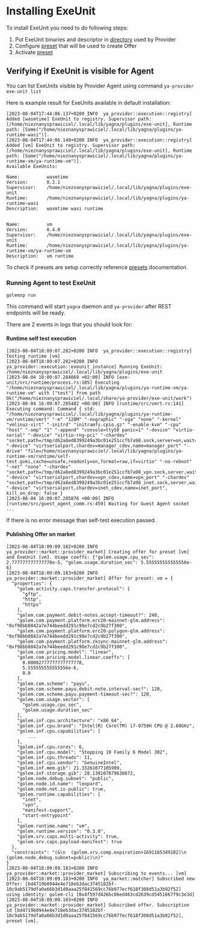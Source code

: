 # Installing ExeUnit

To install ExeUnit you need to do following steps:
1. Put ExeUnit binaries and descriptor in [directory](overview.md#provider-directories) used by Provider
2. Configure [preset](./../../agent/provider/readme.md#presets) that will be used to create Offer
3. Activate [preset](./../../agent/provider/readme.md#activating-and-deactivating-presets)

## Verifying if ExeUnit is visible for Agent 

You can list ExeUnits visible by Provider Agent using command
`ya-provider exe-unit list`

Here is example result for ExeUnits available in default installation:
```commandline
[2023-08-04T17:44:06.137+0200 INFO  ya_provider::execution::registry] Added [wasmtime] ExeUnit to registry. Supervisor path: [/home/nieznanysprawiciel/.local/lib/yagna/plugins/exe-unit], Runtime path: [Some("/home/nieznanysprawiciel/.local/lib/yagna/plugins/ya-runtime-wasi")].
[2023-08-04T17:44:06.140+0200 INFO  ya_provider::execution::registry] Added [vm] ExeUnit to registry. Supervisor path: [/home/nieznanysprawiciel/.local/lib/yagna/plugins/exe-unit], Runtime path: [Some("/home/nieznanysprawiciel/.local/lib/yagna/plugins/ya-runtime-vm/ya-runtime-vm")].
Available ExeUnits:

Name:          wasmtime
Version:       0.2.1
Supervisor:    /home/nieznanysprawiciel/.local/lib/yagna/plugins/exe-unit
Runtime:       /home/nieznanysprawiciel/.local/lib/yagna/plugins/ya-runtime-wasi
Description:   wasmtime wasi runtime


Name:          vm
Version:       0.4.0
Supervisor:    /home/nieznanysprawiciel/.local/lib/yagna/plugins/exe-unit
Runtime:       /home/nieznanysprawiciel/.local/lib/yagna/plugins/ya-runtime-vm/ya-runtime-vm
Description:   vm runtime
```

To check if presets are setup correctly reference [presets](./../../agent/provider/readme.md#presets) documentation.

### Running Agent to test ExeUnit

`golemsp run`

This command will start `yagna` daemon and `ya-provider` after REST endpoints will be ready.

There are 2 events in logs that you should look for:

#### Runtime self test execution

```commandline
[2023-08-04T18:09:07.282+0200 INFO  ya_provider::execution::registry] Testing runtime [vm]
[2023-08-04T18:09:07.282+0200 INFO  ya_provider::execution::exeunit_instance] Running ExeUnit: /home/nieznanysprawiciel/.local/lib/yagna/plugins/exe-unit
[2023-08-04 18:09:07.284069 +02:00] INFO [exe-unit/src/runtime/process.rs:105] Executing "/home/nieznanysprawiciel/.local/lib/yagna/plugins/ya-runtime-vm/ya-runtime-vm" with ["test"] from path Ok("/home/nieznanysprawiciel/.local/share/ya-provider/exe-unit/work")
[2023-08-04 16:09:07.285482 +00:00] INFO [runtime/src/vmrt.rs:141] Executing command: Command { std: "/home/nieznanysprawiciel/.local/lib/yagna/plugins/ya-runtime-vm/runtime/vmrt" "-m" "128M" "-nographic" "-vga" "none" "-kernel" "vmlinuz-virt" "-initrd" "initramfs.cpio.gz" "-enable-kvm" "-cpu" "host" "-smp" "1" "-append" "console=ttyS0 panic=1" "-device" "virtio-serial" "-device" "virtio-rng-pci" "-chardev" "socket,path=/tmp/d62a8ed8399249a3bc01e251ccfb7a98.sock,server=on,wait=off,id=manager_cdev" "-device" "virtserialport,chardev=manager_cdev,name=manager_port" "-drive" "file=/home/nieznanysprawiciel/.local/lib/yagna/plugins/ya-runtime-vm/runtime/self-test.gvmi,cache=unsafe,readonly=on,format=raw,if=virtio" "-no-reboot" "-net" "none" "-chardev" "socket,path=/tmp/d62a8ed8399249a3bc01e251ccfb7a98_vpn.sock,server,wait=off,id=vpn_cdev" "-device" "virtserialport,chardev=vpn_cdev,name=vpn_port" "-chardev" "socket,path=/tmp/d62a8ed8399249a3bc01e251ccfb7a98_inet.sock,server,wait=off,id=inet_cdev" "-device" "virtserialport,chardev=inet_cdev,name=inet_port", kill_on_drop: false }
[2023-08-04 16:09:07.285876 +00:00] INFO [runtime/src/guest_agent_comm.rs:459] Waiting for Guest Agent socket ...
```
If there is no error message than self-test execution passed.

#### Publishing Offer on market

```commandline
[2023-08-04T18:09:09.182+0200 INFO  ya_provider::market::provider_market] Creating offer for preset [vm] and ExeUnit [vm]. Usage coeffs: {"golem.usage.cpu_sec": 2.777777777777778e-5, "golem.usage.duration_sec": 5.555555555555556e-6}
[2023-08-04T18:09:09.183+0200 INFO  ya_provider::market::provider_market] Offer for preset: vm = {
  "properties": {
    "golem.activity.caps.transfer.protocol": [
      "gftp",
      "http",
      "https"
    ],
    "golem.com.payment.debit-notes.accept-timeout?": 240,
    "golem.com.payment.platform.erc20-mainnet-glm.address": "0xf98bb0842a7e744beedd291c98e7cd2c9b27f300",
    "golem.com.payment.platform.erc20-polygon-glm.address": "0xf98bb0842a7e744beedd291c98e7cd2c9b27f300",
    "golem.com.payment.platform.zksync-mainnet-glm.address": "0xf98bb0842a7e744beedd291c98e7cd2c9b27f300",
    "golem.com.pricing.model": "linear",
    "golem.com.pricing.model.linear.coeffs": [
      0.00002777777777777778,
      5.555555555555556e-6,
      0.0
    ],
    "golem.com.scheme": "payu",
    "golem.com.scheme.payu.debit-note.interval-sec?": 120,
    "golem.com.scheme.payu.payment-timeout-sec?": 120,
    "golem.com.usage.vector": [
      "golem.usage.cpu_sec",
      "golem.usage.duration_sec"
    ],
    "golem.inf.cpu.architecture": "x86_64",
    "golem.inf.cpu.brand": "Intel(R) Core(TM) i7-9750H CPU @ 2.60GHz",
    "golem.inf.cpu.capabilities": [
        ...
    ],
    "golem.inf.cpu.cores": 6,
    "golem.inf.cpu.model": "Stepping 10 Family 6 Model 302",
    "golem.inf.cpu.threads": 11,
    "golem.inf.cpu.vendor": "GenuineIntel",
    "golem.inf.mem.gib": 21.33261077105999,
    "golem.inf.storage.gib": 28.130107879638672,
    "golem.node.debug.subnet": "public",
    "golem.node.id.name": "leopard",
    "golem.node.net.is-public": true,
    "golem.runtime.capabilities": [
      "inet",
      "vpn",
      "manifest-support",
      "start-entrypoint"
    ],
    "golem.runtime.name": "vm",
    "golem.runtime.version": "0.3.0",
    "golem.srv.caps.multi-activity": true,
    "golem.srv.caps.payload-manifest": true
  },
  "constraints": "(&\n  (golem.srv.comp.expiration>1691165349182)\n  (golem.node.debug.subnet=public)\n)"
}
[2023-08-04T18:09:09.183+0200 INFO  ya_provider::market::provider_market] Subscribing to events... [vm]
[2023-08-04T18:09:09.183+0200 INFO  ya_market::matcher] Subscribed new Offer: [bd4719b0944e4e718eb3dac3745102bf-18c9ab5179dfa0a66b3d1d0aaa25f841569cc76b977ecf618f308d51a3b92f52] using identity: golem-cli [0x4f597d426bc06ed463cd2639cd5451667f9c3e3d]
[2023-08-04T18:09:09.183+0200 INFO  ya_provider::market::provider_market] Subscribed offer. Subscription id [bd4719b0944e4e718eb3dac3745102bf-18c9ab5179dfa0a66b3d1d0aaa25f841569cc76b977ecf618f308d51a3b92f52], preset [vm].
```
